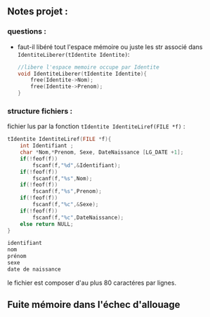 ## Notes projet :

### questions :
 - faut-il libéré tout l'espace mémoire ou juste les str associé dans `IdentiteLiberer(tIdentite Identite)`:
    ```c
    //libere l'espace memoire occupe par Identite
    void IdentiteLiberer(tIdentite Identite){
        free(Identite->Nom);
        free(Identite->Prenom);
    }
    ``` 



    

### structure fichiers :
fichier lus par la fonction ``tIdentite IdentiteLiref(FILE *f)`` :
```c
tIdentite IdentiteLiref(FILE *f){
    int Identifiant ; 
    char *Nom,*Prenom, Sexe, DateNaissance [LG_DATE +1];
    if(!feof(f))
        fscanf(f,"%d",&Identifiant);
    if(!feof(f))
        fscanf(f,"%s",Nom);
    if(!feof(f))
        fscanf(f,"%s",Prenom);
    if(!feof(f))
        fscanf(f,"%c",&Sexe);
    if(!feof(f))
        fscanf(f,"%c",DateNaissance);
    else return NULL;
}
```
```txt
identifiant
nom
prénom
sexe
date de naissance
```
le fichier est composer d'au plus 80 caractéres par lignes.

## Fuite mémoire dans l'échec d'allouage 
